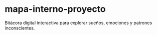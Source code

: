 # mapa-interno-proyecto
Bitácora digital interactiva para explorar sueños, emociones y patrones inconscientes.
